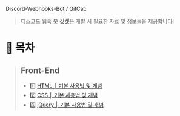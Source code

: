 Discord-Webhooks-Bot / GitCat:
> 디스코드 웹훅 봇 **깃캣**은 개발 시 필요한 자료 및 정보들을 제공합니다!

# 🔎 목차
> ## Front-End
> * 1️⃣ [HTML │ 기본 사용법 및 개념](https://github.com/boltaeng2/Discord-Front_Cat/blob/main/front_end/HTML%20%E2%94%82%20%EA%B8%B0%EB%B3%B8%20%EC%82%AC%EC%9A%A9%EB%B2%95%20%EB%B0%8F%20%EA%B0%9C%EB%85%90.md)<br>
> * 2️⃣ [CSS │ 기본 사용법 및 개념](https://github.com/boltaeng2/Discord-Front_Cat/blob/main/front_end/CSS%20%E2%94%82%20%EA%B8%B0%EB%B3%B8%20%EC%82%AC%EC%9A%A9%EB%B2%95%20%EB%B0%8F%20%EA%B0%9C%EB%85%90.md)<br>
> * 3️⃣ [jQuery │ 기본 사용법 및 개념](https://github.com/boltaeng2/Discord-Front_Cat/blob/main/front_end/jQuery%20%E2%94%82%20%EA%B8%B0%EB%B3%B8%20%EC%82%AC%EC%9A%A9%EB%B2%95%20%EB%B0%8F%20%EA%B0%9C%EB%85%90.md)
